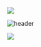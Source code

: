 



<img src="https://capsule-render.vercel.app/api?type=Waving&color=timeGradient&height=300&section=header&text=HI%20THERE&fontSize=90" />


![header](https://capsule-render.vercel.app/api?text=Hello%World!)

<img src="https://img.shields.io/badge/Flutter-3766AB?style=flat-square&logo=Flutter&logoColor=white"/></a>

